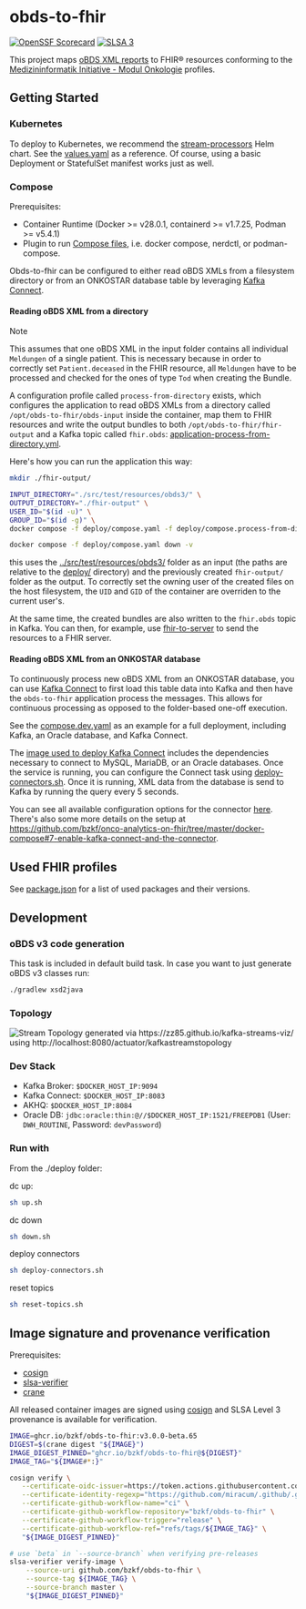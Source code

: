 # obds-to-fhir

[![OpenSSF Scorecard](https://api.scorecard.dev/projects/github.com/bzkf/obds-to-fhir/badge)](https://scorecard.dev/viewer/?uri=github.com/bzkf/obds-to-fhir)
[![SLSA 3](https://slsa.dev/images/gh-badge-level3.svg)](https://slsa.dev)

This project maps [oBDS XML reports](https://www.basisdatensatz.de/basisdatensatz) to FHIR® resources conforming to the [Medizininformatik Initiative - Modul Onkologie](https://simplifier.net/guide/mii-ig-modul-onkologie-2024-de?version=current) profiles.

## Getting Started

### Kubernetes

To deploy to Kubernetes, we recommend the [stream-processors](https://github.com/miracum/charts/tree/master/charts/stream-processors) Helm chart.
See the [values.yaml](tests/k8s/values.yaml) as a reference. Of course, using a basic Deployment or StatefulSet manifest works just as well.

### Compose

Prerequisites:

- Container Runtime (Docker >= v28.0.1, containerd >= v1.7.25, Podman >= v5.4.1)
- Plugin to run [Compose files](https://www.compose-spec.io/), i.e. docker compose, nerdctl, or podman-compose.

Obds-to-fhir can be configured to either read oBDS XMLs from a filesystem directory or from an ONKOSTAR database table by leveraging [Kafka Connect](https://docs.confluent.io/platform/current/connect/index.html).

#### Reading oBDS XML from a directory

> [!NOTE]
> This assumes that one oBDS XML in the input folder contains all individual `Meldungen` of a single patient.
> This is necessary because in order to correctly set `Patient.deceased` in the FHIR resource,
> all `Meldungen` have to be processed and checked for the ones of type `Tod` when creating the Bundle.

A configuration profile called `process-from-directory` exists, which configures the application to read oBDS XMLs from
a directory called `/opt/obds-to-fhir/obds-input` inside the container, map them to FHIR resources and write the output
bundles to both `/opt/obds-to-fhir/fhir-output` and a Kafka topic called `fhir.obds`: [application-process-from-directory.yml](src/main/resources/application-process-from-directory.yml).

Here's how you can run the application this way:

```sh
mkdir ./fhir-output/

INPUT_DIRECTORY="./src/test/resources/obds3/" \
OUTPUT_DIRECTORY="./fhir-output" \
USER_ID="$(id -u)" \
GROUP_ID="$(id -g)" \
docker compose -f deploy/compose.yaml -f deploy/compose.process-from-directory.yaml run obds-to-fhir

docker compose -f deploy/compose.yaml down -v
```

this uses the [../src/test/resources/obds3/](src/test/resources/obds3/) folder as an input (the paths are relative to the [deploy/](deploy/) directory)
and the previously created `fhir-output/` folder as the output. To correctly set the owning user of the created files on the host filesystem,
the `UID` and `GID` of the container are overriden to the current user's.

At the same time, the created bundles are also written to the `fhir.obds` topic in Kafka. You can then, for example,
use [fhir-to-server](https://github.com/miracum/kafka-fhir-to-server) to send the resources to a FHIR server.

#### Reading oBDS XML from an ONKOSTAR database

To continuously process new oBDS XML from an ONKOSTAR database, you can use [Kafka Connect](https://docs.confluent.io/platform/current/connect/index.html)
to first load this table data into Kafka and then have the `obds-to-fhir` application process the messages. This allows for continuous processing as opposed to the
folder-based one-off execution.

See the [compose.dev.yaml](deploy/compose.dev.yaml) as an example for a full deployment, including Kafka, an Oracle database, and Kafka Connect.

The [image used to deploy Kafka Connect](https://github.com/miracum/util-images/blob/master/images/cricketeerone-kafka-connect/Dockerfile) includes
the dependencies necessary to connect to MySQL, MariaDB, or an Oracle databases. Once the service is running, you can configure the Connect task using
[deploy-connectors.sh](deploy/deploy-connectors.sh). Once it is running, XML data from the database is send to Kafka by running the query every 5 seconds.

You can see all available configuration options for the connector [here](https://docs.confluent.io/kafka-connectors/jdbc/current/source-connector/source_config_options.html).
There's also some more details on the setup at <https://github.com/bzkf/onco-analytics-on-fhir/tree/master/docker-compose#7-enable-kafka-connect-and-the-connector>.

## Used FHIR profiles

See [package.json](package.json) for a list of used packages and their versions.

## Development

### oBDS v3 code generation

This task is included in default build task. In case you want to just generate oBDS v3 classes run:

```sh
./gradlew xsd2java
```

### Topology

![Stream Topology generated via https://zz85.github.io/kafka-streams-viz/ using http://localhost:8080/actuator/kafkastreamstopology](docs/img/obds-to-fhir-topology-v3.png)

### Dev Stack

- Kafka Broker: `$DOCKER_HOST_IP:9094`
- Kafka Connect: `$DOCKER_HOST_IP:8083`
- AKHQ: `$DOCKER_HOST_IP:8084`
- Oracle DB: `jdbc:oracle:thin:@//$DOCKER_HOST_IP:1521/FREEPDB1` (User: `DWH_ROUTINE`, Password: `devPassword`)

### Run with

From the ./deploy folder:

dc up:

```sh
sh up.sh
```

dc down

```sh
sh down.sh
```

deploy connectors

```sh
sh deploy-connectors.sh
```

reset topics

```sh
sh reset-topics.sh
```

## Image signature and provenance verification

Prerequisites:

- [cosign](https://github.com/sigstore/cosign/releases)
- [slsa-verifier](https://github.com/slsa-framework/slsa-verifier/releases)
- [crane](https://github.com/google/go-containerregistry/releases)

All released container images are signed using [cosign](https://github.com/sigstore/cosign) and SLSA Level 3 provenance is available for verification.

```sh
IMAGE=ghcr.io/bzkf/obds-to-fhir:v3.0.0-beta.65
DIGEST=$(crane digest "${IMAGE}")
IMAGE_DIGEST_PINNED="ghcr.io/bzkf/obds-to-fhir@${DIGEST}"
IMAGE_TAG="${IMAGE#*:}"

cosign verify \
   --certificate-oidc-issuer=https://token.actions.githubusercontent.com \
   --certificate-identity-regexp="https://github.com/miracum/.github/.github/workflows/standard-build.yaml@.*" \
   --certificate-github-workflow-name="ci" \
   --certificate-github-workflow-repository="bzkf/obds-to-fhir" \
   --certificate-github-workflow-trigger="release" \
   --certificate-github-workflow-ref="refs/tags/${IMAGE_TAG}" \
   "${IMAGE_DIGEST_PINNED}"

# use `beta` in `--source-branch` when verifying pre-releases
slsa-verifier verify-image \
    --source-uri github.com/bzkf/obds-to-fhir \
    --source-tag ${IMAGE_TAG} \
    --source-branch master \
    "${IMAGE_DIGEST_PINNED}"
```
